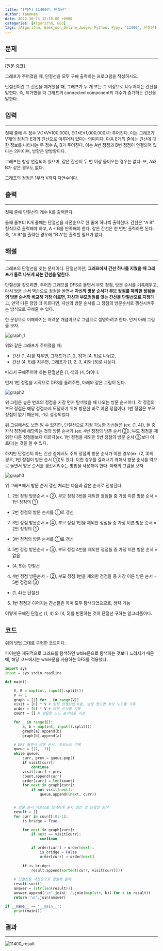 ```yaml
---
title: "[백준] 11400번: 단절선"
author: TaemHam
date: 2022-10-24 12:10:00 +0900
categories: [Algorithm, BOJ]
tags: [Algorithm, Baekjoon_Online_Judge, Python, Pypy, '11400', 단절선]
---
```



## **문제**
***
[[원문 링크](https://www.acmicpc.net/problem/11400)]

그래프가 주어졌을 때, 단절선을 모두 구해 출력하는 프로그램을 작성하시오.

단절선이란 그 간선을 제거했을 때, 그래프가 두 개 또는 그 이상으로 나누어지는 간선을 말한다. 즉, 제거했을 때 그래프의 connected component의 개수가 증가하는 간선을 말한다.

## **입력**
***
첫째 줄에 두 정수 V(1≤V≤100,000), E(1≤E≤1,000,000)가 주어진다. 이는 그래프가 V개의 정점과 E개의 간선으로 이루어져 있다는 의미이다. 다음 E개의 줄에는 간선에 대한 정보를 나타내는 두 정수 A, B가 주어진다. 이는 A번 정점과 B번 정점이 연결되어 있다는 의미이며, 방향은 양방향이다.

그래프는 항상 연결되어 있으며, 같은 간선이 두 번 이상 들어오는 경우는 없다. 또, A와 B가 같은 경우도 없다.

그래프의 정점은 1부터 V까지 자연수이다.

## **출력**
***
첫째 줄에 단절선의 개수 K를 출력한다.

둘째 줄부터 K개 줄에는 단절선을 사전순으로 한 줄에 하나씩 출력한다. 간선은 "A B" 형식으로 출력해야 하고, A < B를 만족해야 한다. 같은 간선은 한 번만 출력하면 된다. 즉, "A B"를 출력한 경우에 "B A"는 출력할 필요가 없다.

## **해설**
***

그래프의 단절선을 찾는 문제이다. 단절선이란, **그래프에서 간선 하나를 지웠을 때 그래프가 둘로 나뉘게 되는 간선을 말한다**.

단절선을 찾으려면, 주어진 그래프를 DFS로 돌면서 부모 정점, 방문 순서를 기록해두고, 다시 방문 순서 역순으로 정점을 돌면서 **자신의 방문 순서가 부모 정점를 제외한 정점들의 방문 순서와 비교해 가장 이르면, 자신과 부모정점를 잇는 간선을 단절선으로 지정**하고, 만약 다른 정덤 더 이르다면, 자신의 방문 순서를 그 정점의 방문순서로 갱신시켜주는 방식으로 구해줄 수 있다. 

한 문장으로 이해하기는 어려운 개념이므로 그림으로 설명하려고 한다. 먼저 아래 그림을 보자.

![graph_1](https://user-images.githubusercontent.com/95671168/197446187-3b1a281f-6e03-4372-8f1b-6768ad8d181c.png)

위와 같은 그래프가 주어졌을 때:
* 간선 (1, 4)를 지우면, 그래프가 [1, 2, 3]과 [4, 5]로 나뉘고,
* 간선 (4, 5)를 지우면, 그래프가 [1, 2, 3, 4]와 \[5]로 나뉜다. 

따라서 구해주어야 하는 단절선은 (1, 4)와 (4, 5)이다. 

먼저 1번 정점을 시작으로 DFS를 돌려주면, 아래와 같은 그림이 된다.

![graph2](https://user-images.githubusercontent.com/95671168/197449315-d12b301d-cd20-4409-b9f5-04ca7dcf3285.png) 

위 그림은 높은 번호의 정점을 가장 먼저 탐색했을 때 나오는 방문 순서이다. 각 정점의 부모 정점은 해당 정점까지 도달하기 위해 방문한 바로 이전 정점이다. 1번 정점은 부모 정점이 없기 때문에, -1로 설정되었다.

위 그림에서도 보면 알 수 있지만, 단절선으로 지정 가능한 간선들은 (ex. (1, 4)), 둘 중 자식 정점에 해당하는 것의 방문 순서가 (ex. 4번 정점의 방문 순서 ②), 부모 정점을 제외한 다른 정점들보다 이르다(ex. 1번 정점을 제외한 5번 정점의 방문 순서 ③보다 이르다)는 것을 알 수 있다.

하지만 단절선이 아닌 간선 중에서도 주위 정점의 방문 순서가 이른 경우(ex. (2, 3)의 경우, 1번 정점이 방문 순서 ①)도 있다. 이런 경우를 걸러내기 위해서 방문 순서를 역으로 돌면서 방문 순서를 갱신시켜주는 방법을 사용해야 한다. 아래의 그림을 보자.

![graph3](https://user-images.githubusercontent.com/95671168/197449318-e4785922-7bd3-4a92-b271-b44bc8293435.png)

위 그래프에서 방문 순서 갱신 처리는 다음과 같은 순서로 진행된다:

1. 2번 정점 방문순서 = ②, 부모 정점 3번을 제외한 정점들 중 가장 이른 방문 순서 = 1번 정점의 ①
  * 2번 정점의 방문 순서를 ①로 갱신
2. 3번 정점 방문순서 = ④, 부모 정점 1번을 제외한 정점들 중 가장 이른 방문 순서 = 2번 정점의 ①
  * 3번 정점의 방문 순서를 ①로 갱신
3. 5번 정점 방문순서 = ③, 부모 정점 4번을 제외한 정점들 중 가장 이른 방문 순서 = 없음
  * (4, 5)는 단절선
4. 4번 정점 방문순서 = ②, 부모 정점 1번을 제외한 정점들 중 가장 이른 방문 순서 = 5번 정점의 ③
  * (1, 4)는 단절선
5. 1번 정점과 이어지는 간선들은 이미 모두 탐색되었으므로, 생략 가능

이렇게 구해진 단절선 (1, 4) 와 (4, 5)를 반환하는 것이 단절선 구하는 알고리즘이다.

## **코드**

위의 방법 그대로 구현한 코드이다.

파이썬은 재귀적으로 그래프를 탐색하면 while문으로 탐색하는 것보다 느려지기 때문에, 해당 코드에서는 while문을 사용하는 DFS를 적용했다.

```python
import sys
input = sys.stdin.readline

def main():

    V, E = map(int, input().split())
    V += 1
    graph = [[] for _ in range(V)]
    visit = [0] * V # 방문 안했으면 0을, 방문 했으면 부모 노드를 기록
    order = [0] * V # 방문 순서를 기록
    count = [] # 방문한 노드 순서대로 저장

    for _ in range(E):
        a, b = map(int, input().split())
        graph[a].append(b)
        graph[b].append(a)

    # DFS 돌면서 방문 순서, 부모노드 기록
    queue = [(1, -1)]
    while queue:
        curr, prev = queue.pop()
        if visit[curr]:
            continue
        visit[curr] = prev
        count.append(curr)
        order[curr] = len(count)
        for next in graph[curr]:
            if not visit[next]:
                queue.append((next, curr))


    # 방문 순서 역순으로 탐색하며 순서 갱신 및 단절선 탐색
    result = []
    for curr in count[:0:-1]:
        is_bridge = True

        for next in graph[curr]:
            if next == visit[curr]:
                continue

            if order[curr] > order[next]:
                is_bridge = False
                order[curr] = order[next]
        
        if is_bridge:
            result.append(sorted([curr, visit[curr]]))
    
    # 단절선을 사전순으로 정렬해 출력
    result.sort()
    answer = [str(len(result))]
    answer.append('\n'.join(' '.join(map(str, k)) for k in result))
    return '\n'.join(answer)

if __name__ == "__main__":
    print(main())
```


## 결과
***

![11400_result](https://user-images.githubusercontent.com/95671168/197455207-5a0c3165-443c-4ba9-a182-929c88ab6227.PNG)